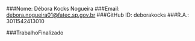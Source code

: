 ###Nome: Débora Kocks Nogueira
###Email: debora.nogueira01@fatec.sp.gov.br
###GitHub ID: deborakocks
###R.A.: 3011542413010

###TrabalhoFinalizado
